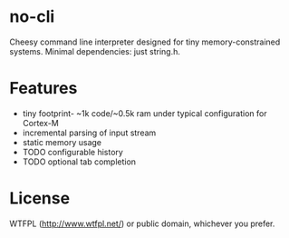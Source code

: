 # no-cli
Cheesy command line interpreter designed for tiny memory-constrained systems.
Minimal dependencies: just string.h.

# Features
* tiny footprint- ~1k code/~0.5k ram under typical configuration for Cortex-M
* incremental parsing of input stream
* static memory usage
* TODO configurable history
* TODO optional tab completion

# License
WTFPL (http://www.wtfpl.net/) or public domain, whichever you prefer.
